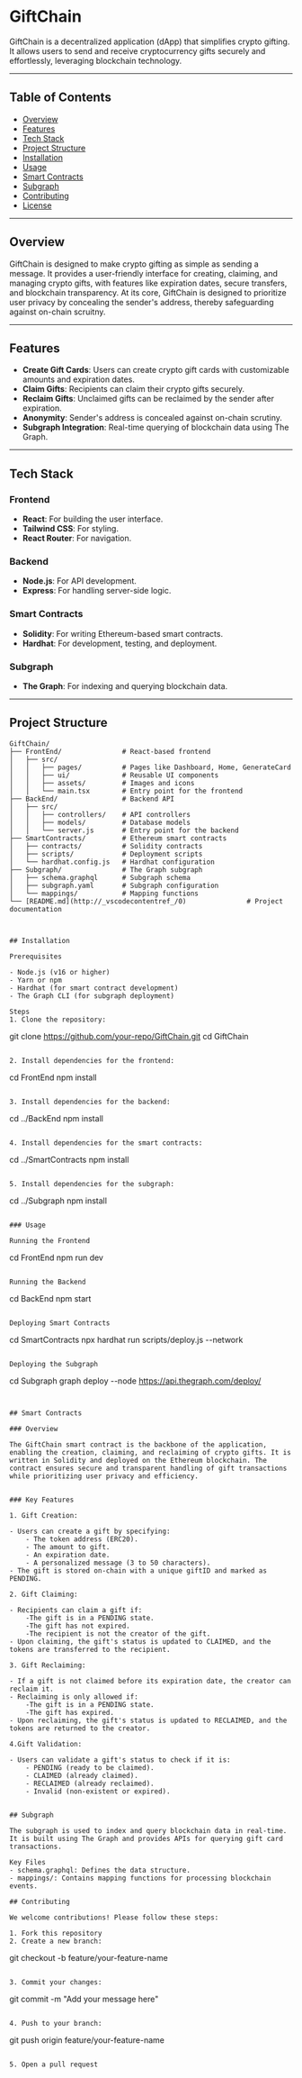 # GiftChain

GiftChain is a decentralized application (dApp) that simplifies crypto gifting. It allows users to send and receive cryptocurrency gifts securely and effortlessly, leveraging blockchain technology.

---

## Table of Contents
- [Overview](#overview)
- [Features](#features)
- [Tech Stack](#tech-stack)
- [Project Structure](#project-structure)
- [Installation](#installation)
- [Usage](#usage)
- [Smart Contracts](#smart-contracts)
- [Subgraph](#subgraph)
- [Contributing](#contributing)
- [License](#license)

---

## Overview

GiftChain is designed to make crypto gifting as simple as sending a message. It provides a user-friendly interface for creating, claiming, and managing crypto gifts, with features like expiration dates, secure transfers, and blockchain transparency. At its core, GiftChain is designed to prioritize user privacy by concealing the sender's address, thereby safeguarding against on-chain scruitny.

---

## Features

- **Create Gift Cards**: Users can create crypto gift cards with customizable amounts and expiration dates.
- **Claim Gifts**: Recipients can claim their crypto gifts securely.
- **Reclaim Gifts**: Unclaimed gifts can be reclaimed by the sender after expiration.
- **Anonymity**: Sender's address is concealed against on-chain scrutiny.
- **Subgraph Integration**: Real-time querying of blockchain data using The Graph.

---

## Tech Stack

### Frontend
- **React**: For building the user interface.
- **Tailwind CSS**: For styling.
- **React Router**: For navigation.

### Backend
- **Node.js**: For API development.
- **Express**: For handling server-side logic.

### Smart Contracts
- **Solidity**: For writing Ethereum-based smart contracts.
- **Hardhat**: For development, testing, and deployment.

### Subgraph
- **The Graph**: For indexing and querying blockchain data.

---

## Project Structure

```plaintext
GiftChain/
├── FrontEnd/               # React-based frontend
│   ├── src/
│   │   ├── pages/          # Pages like Dashboard, Home, GenerateCard
│   │   ├── ui/             # Reusable UI components
│   │   ├── assets/         # Images and icons
│   │   └── main.tsx        # Entry point for the frontend
├── BackEnd/                # Backend API
│   ├── src/
│   │   ├── controllers/    # API controllers
│   │   ├── models/         # Database models
│   │   └── server.js       # Entry point for the backend
├── SmartContracts/         # Ethereum smart contracts
│   ├── contracts/          # Solidity contracts
│   ├── scripts/            # Deployment scripts
│   └── hardhat.config.js   # Hardhat configuration
├── Subgraph/               # The Graph subgraph
│   ├── schema.graphql      # Subgraph schema
│   ├── subgraph.yaml       # Subgraph configuration
│   └── mappings/           # Mapping functions
└── [README.md](http://_vscodecontentref_/0)               # Project documentation



## Installation 

Prerequisites

- Node.js (v16 or higher)
- Yarn or npm
- Hardhat (for smart contract development)
- The Graph CLI (for subgraph deployment)

Steps
1. Clone the repository:

```
git clone https://github.com/your-repo/GiftChain.git
cd GiftChain
``` 

2. Install dependencies for the frontend:

```
cd FrontEnd
npm install
```

3. Install dependencies for the backend:

```
cd ../BackEnd
npm install
```

4. Install dependencies for the smart contracts:

```
cd ../SmartContracts
npm install
```

5. Install dependencies for the subgraph:

```
cd ../Subgraph
npm install
```

### Usage

Running the Frontend

```
cd FrontEnd
npm run dev
```

Running the Backend

```
cd BackEnd
npm start
```

Deploying Smart Contracts

```
cd SmartContracts
npx hardhat run scripts/deploy.js --network <network-name>
```

Deploying the Subgraph

```
cd Subgraph
graph deploy --node https://api.thegraph.com/deploy/ <subgraph-name>
```


## Smart Contracts

### Overview

The GiftChain smart contract is the backbone of the application, enabling the creation, claiming, and reclaiming of crypto gifts. It is written in Solidity and deployed on the Ethereum blockchain. The contract ensures secure and transparent handling of gift transactions while prioritizing user privacy and efficiency.


### Key Features

1. Gift Creation:

- Users can create a gift by specifying:
    - The token address (ERC20).
    - The amount to gift.
    - An expiration date.
    - A personalized message (3 to 50 characters).
- The gift is stored on-chain with a unique giftID and marked as PENDING.

2. Gift Claiming:

- Recipients can claim a gift if:
    -The gift is in a PENDING state.
    -The gift has not expired.
    -The recipient is not the creator of the gift.
- Upon claiming, the gift's status is updated to CLAIMED, and the tokens are transferred to the recipient.

3. Gift Reclaiming:

- If a gift is not claimed before its expiration date, the creator can reclaim it.
- Reclaiming is only allowed if:
    -The gift is in a PENDING state.
    -The gift has expired.
- Upon reclaiming, the gift's status is updated to RECLAIMED, and the tokens are returned to the creator.

4.Gift Validation:

- Users can validate a gift's status to check if it is:
    - PENDING (ready to be claimed).
    - CLAIMED (already claimed).
    - RECLAIMED (already reclaimed).
    - Invalid (non-existent or expired).


## Subgraph 

The subgraph is used to index and query blockchain data in real-time. It is built using The Graph and provides APIs for querying gift card transactions.

Key Files
- schema.graphql: Defines the data structure.
- mappings/: Contains mapping functions for processing blockchain events.

## Contributing 

We welcome contributions! Please follow these steps:

1. Fork this repository
2. Create a new branch:
```
git checkout -b feature/your-feature-name
```

3. Commit your changes:
```
git commit -m "Add your message here"
```

4. Push to your branch:
```
git push origin feature/your-feature-name
```

5. Open a pull request